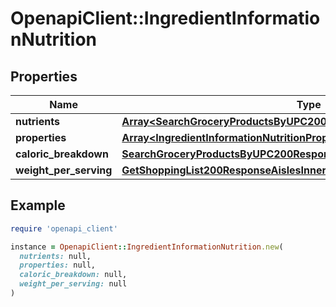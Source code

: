 # OpenapiClient::IngredientInformationNutrition

## Properties

| Name | Type | Description | Notes |
| ---- | ---- | ----------- | ----- |
| **nutrients** | [**Array&lt;SearchGroceryProductsByUPC200ResponseNutritionNutrientsInner&gt;**](SearchGroceryProductsByUPC200ResponseNutritionNutrientsInner.md) |  |  |
| **properties** | [**Array&lt;IngredientInformationNutritionPropertiesInner&gt;**](IngredientInformationNutritionPropertiesInner.md) |  |  |
| **caloric_breakdown** | [**SearchGroceryProductsByUPC200ResponseNutritionCaloricBreakdown**](SearchGroceryProductsByUPC200ResponseNutritionCaloricBreakdown.md) |  |  |
| **weight_per_serving** | [**GetShoppingList200ResponseAislesInnerItemsInnerMeasuresOriginal**](GetShoppingList200ResponseAislesInnerItemsInnerMeasuresOriginal.md) |  |  |

## Example

```ruby
require 'openapi_client'

instance = OpenapiClient::IngredientInformationNutrition.new(
  nutrients: null,
  properties: null,
  caloric_breakdown: null,
  weight_per_serving: null
)
```


